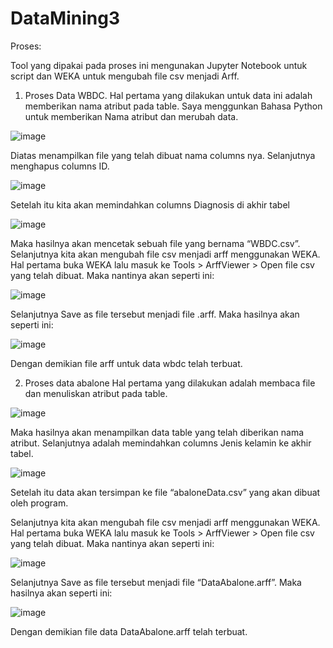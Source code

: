 # DataMining3
Proses:

Tool yang dipakai pada proses ini mengunakan Jupyter Notebook untuk script dan WEKA untuk mengubah file csv menjadi Arff.
1.	Proses Data WBDC.
Hal pertama yang dilakukan untuk data ini adalah memberikan nama atribut pada table.
Saya menggunkan Bahasa Python untuk memberikan Nama atribut dan merubah data.

![image](https://user-images.githubusercontent.com/50357969/95885109-1486a500-0da7-11eb-8c0b-612fb9361d79.png)

Diatas menampilkan file yang telah dibuat nama columns nya.
Selanjutnya menghapus columns ID.

![image](https://user-images.githubusercontent.com/50357969/95885204-341dcd80-0da7-11eb-9641-681a1af5dde4.png)

Setelah itu kita akan memindahkan columns Diagnosis di akhir tabel

![image](https://user-images.githubusercontent.com/50357969/95885277-47309d80-0da7-11eb-90df-dc3cdf3b7733.png)

Maka hasilnya akan mencetak sebuah file yang bernama “WBDC.csv”.
Selanjutnya kita akan mengubah file csv menjadi arff menggunakan WEKA.
Hal pertama buka WEKA lalu masuk ke Tools > ArffViewer > Open file csv yang telah dibuat.
Maka nantinya akan seperti ini:
 
 ![image](https://user-images.githubusercontent.com/50357969/95885341-59124080-0da7-11eb-8e44-3a97dd8b72fe.png)
 
Selanjutnya Save as file tersebut menjadi file .arff.
Maka hasilnya akan seperti ini:
 
 ![image](https://user-images.githubusercontent.com/50357969/95885406-69c2b680-0da7-11eb-8991-34e3b7aea7cd.png)
 
Dengan demikian file arff untuk data wbdc telah terbuat.


2.	Proses data abalone
Hal pertama yang dilakukan adalah membaca file dan menuliskan atribut pada table.
 
 ![image](https://user-images.githubusercontent.com/50357969/95885477-79da9600-0da7-11eb-9c3d-945d64b46951.png)
 
Maka hasilnya akan menampilkan data table yang telah diberikan nama atribut.
Selanjutnya adalah memindahkan columns Jenis kelamin ke akhir tabel.
 
 ![image](https://user-images.githubusercontent.com/50357969/95885533-8a8b0c00-0da7-11eb-9e65-47c18b4fd24a.png)

 
Setelah itu data akan tersimpan ke file “abaloneData.csv” yang akan dibuat oleh program.

Selanjutnya kita akan mengubah file csv menjadi arff menggunakan WEKA.
Hal pertama buka WEKA lalu masuk ke Tools > ArffViewer > Open file csv yang telah dibuat.
Maka nantinya akan seperti ini:
 
 ![image](https://user-images.githubusercontent.com/50357969/95885587-9bd41880-0da7-11eb-8f95-9dfd243a98bb.png)
 
Selanjutnya Save as file tersebut menjadi file “DataAbalone.arff”.
Maka hasilnya akan seperti ini:

 ![image](https://user-images.githubusercontent.com/50357969/95885614-a68ead80-0da7-11eb-85e1-999e8112eb05.png)

Dengan demikian file data DataAbalone.arff telah terbuat.
